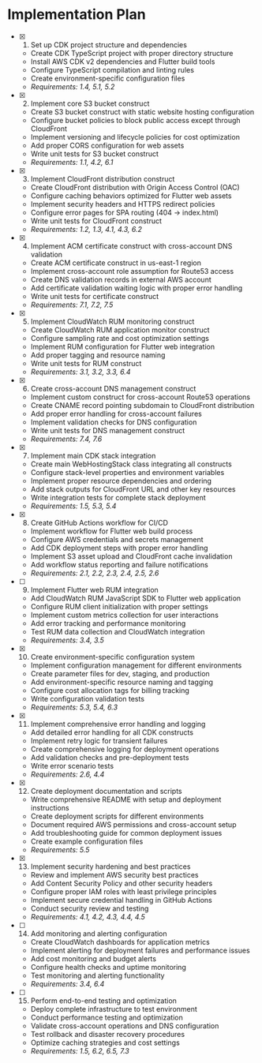 # Implementation Plan

- [x] 1. Set up CDK project structure and dependencies
  - Create CDK TypeScript project with proper directory structure
  - Install AWS CDK v2 dependencies and Flutter build tools
  - Configure TypeScript compilation and linting rules
  - Create environment-specific configuration files
  - _Requirements: 1.4, 5.1, 5.2_

- [x] 2. Implement core S3 bucket construct
  - Create S3 bucket construct with static website hosting configuration
  - Configure bucket policies to block public access except through CloudFront
  - Implement versioning and lifecycle policies for cost optimization
  - Add proper CORS configuration for web assets
  - Write unit tests for S3 bucket construct
  - _Requirements: 1.1, 4.2, 6.1_

- [x] 3. Implement CloudFront distribution construct
  - Create CloudFront distribution with Origin Access Control (OAC)
  - Configure caching behaviors optimized for Flutter web assets
  - Implement security headers and HTTPS redirect policies
  - Configure error pages for SPA routing (404 -> index.html)
  - Write unit tests for CloudFront construct
  - _Requirements: 1.2, 1.3, 4.1, 4.3, 6.2_

- [x] 4. Implement ACM certificate construct with cross-account DNS validation
  - Create ACM certificate construct in us-east-1 region
  - Implement cross-account role assumption for Route53 access
  - Create DNS validation records in external AWS account
  - Add certificate validation waiting logic with proper error handling
  - Write unit tests for certificate construct
  - _Requirements: 7.1, 7.2, 7.5_

- [x] 5. Implement CloudWatch RUM monitoring construct
  - Create CloudWatch RUM application monitor construct
  - Configure sampling rate and cost optimization settings
  - Implement RUM configuration for Flutter web integration
  - Add proper tagging and resource naming
  - Write unit tests for RUM construct
  - _Requirements: 3.1, 3.2, 3.3, 6.4_

- [x] 6. Create cross-account DNS management construct
  - Implement custom construct for cross-account Route53 operations
  - Create CNAME record pointing subdomain to CloudFront distribution
  - Add proper error handling for cross-account failures
  - Implement validation checks for DNS configuration
  - Write unit tests for DNS management construct
  - _Requirements: 7.4, 7.6_

- [x] 7. Implement main CDK stack integration
  - Create main WebHostingStack class integrating all constructs
  - Configure stack-level properties and environment variables
  - Implement proper resource dependencies and ordering
  - Add stack outputs for CloudFront URL and other key resources
  - Write integration tests for complete stack deployment
  - _Requirements: 1.5, 5.3, 5.4_

- [x] 8. Create GitHub Actions workflow for CI/CD
  - Implement workflow for Flutter web build process
  - Configure AWS credentials and secrets management
  - Add CDK deployment steps with proper error handling
  - Implement S3 asset upload and CloudFront cache invalidation
  - Add workflow status reporting and failure notifications
  - _Requirements: 2.1, 2.2, 2.3, 2.4, 2.5, 2.6_

- [ ] 9. Implement Flutter web RUM integration
  - Add CloudWatch RUM JavaScript SDK to Flutter web application
  - Configure RUM client initialization with proper settings
  - Implement custom metrics collection for user interactions
  - Add error tracking and performance monitoring
  - Test RUM data collection and CloudWatch integration
  - _Requirements: 3.4, 3.5_

- [x] 10. Create environment-specific configuration system
  - Implement configuration management for different environments
  - Create parameter files for dev, staging, and production
  - Add environment-specific resource naming and tagging
  - Configure cost allocation tags for billing tracking
  - Write configuration validation tests
  - _Requirements: 5.3, 5.4, 6.3_

- [x] 11. Implement comprehensive error handling and logging
  - Add detailed error handling for all CDK constructs
  - Implement retry logic for transient failures
  - Create comprehensive logging for deployment operations
  - Add validation checks and pre-deployment tests
  - Write error scenario tests
  - _Requirements: 2.6, 4.4_

- [x] 12. Create deployment documentation and scripts
  - Write comprehensive README with setup and deployment instructions
  - Create deployment scripts for different environments
  - Document required AWS permissions and cross-account setup
  - Add troubleshooting guide for common deployment issues
  - Create example configuration files
  - _Requirements: 5.5_

- [x] 13. Implement security hardening and best practices
  - Review and implement AWS security best practices
  - Add Content Security Policy and other security headers
  - Configure proper IAM roles with least privilege principles
  - Implement secure credential handling in GitHub Actions
  - Conduct security review and testing
  - _Requirements: 4.1, 4.2, 4.3, 4.4, 4.5_

- [ ] 14. Add monitoring and alerting configuration
  - Create CloudWatch dashboards for application metrics
  - Implement alerting for deployment failures and performance issues
  - Add cost monitoring and budget alerts
  - Configure health checks and uptime monitoring
  - Test monitoring and alerting functionality
  - _Requirements: 3.4, 6.4_

- [ ] 15. Perform end-to-end testing and optimization
  - Deploy complete infrastructure to test environment
  - Conduct performance testing and optimization
  - Validate cross-account operations and DNS configuration
  - Test rollback and disaster recovery procedures
  - Optimize caching strategies and cost settings
  - _Requirements: 1.5, 6.2, 6.5, 7.3_
